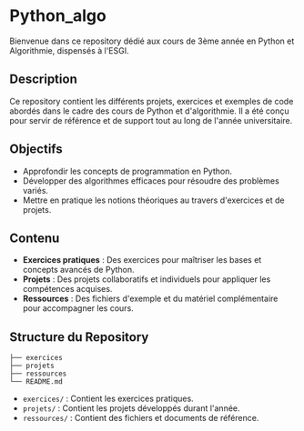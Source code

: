 # Python_algo
Bienvenue dans ce repository dédié aux cours de 3ème année en Python et Algorithmie, dispensés à l'ESGI.

## Description

Ce repository contient les différents projets, exercices et exemples de code abordés dans le cadre des cours de Python et d'algorithmie. Il a été conçu pour servir de référence et de support tout au long de l'année universitaire.

## Objectifs

- Approfondir les concepts de programmation en Python.
- Développer des algorithmes efficaces pour résoudre des problèmes variés.
- Mettre en pratique les notions théoriques au travers d'exercices et de projets.

## Contenu

- **Exercices pratiques** : Des exercices pour maîtriser les bases et concepts avancés de Python.
- **Projets** : Des projets collaboratifs et individuels pour appliquer les compétences acquises.
- **Ressources** : Des fichiers d'exemple et du matériel complémentaire pour accompagner les cours.

## Structure du Repository

```plaintext
├── exercices
├── projets
├── ressources
└── README.md
```

- `exercices/` : Contient les exercices pratiques.
- `projets/` : Contient les projets développés durant l'année.
- `ressources/` : Contient des fichiers et documents de référence.

